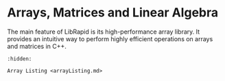 # Arrays, Matrices and Linear Algebra

The main feature of LibRapid is its high-performance array library. It provides an intuitive way to perform
highly efficient operations on arrays and matrices in C++.

```{toctree}
:hidden:

Array Listing <arrayListing.md>
```
